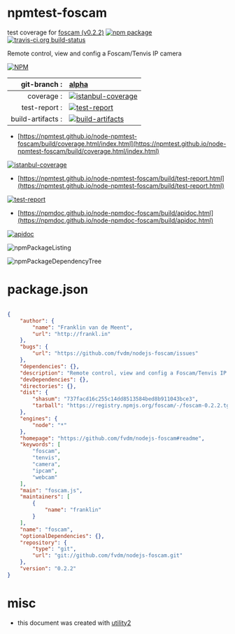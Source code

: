# npmtest-foscam

test coverage for  [foscam (v0.2.2)](https://github.com/fvdm/nodejs-foscam#readme)  [![npm package](https://img.shields.io/npm/v/npmtest-foscam.svg?style=flat-square)](https://www.npmjs.org/package/npmtest-foscam) [![travis-ci.org build-status](https://api.travis-ci.org/npmtest/node-npmtest-foscam.svg)](https://travis-ci.org/npmtest/node-npmtest-foscam)

Remote control, view and config a Foscam/Tenvis IP camera

[![NPM](https://nodei.co/npm/foscam.png?downloads=true&downloadRank=true&stars=true)](https://www.npmjs.com/package/foscam)

| git-branch : | [alpha](https://github.com/npmtest/node-npmtest-foscam/tree/alpha)|
|--:|:--|
| coverage : | [![istanbul-coverage](https://npmtest.github.io/node-npmtest-foscam/build/coverage.badge.svg)](https://npmtest.github.io/node-npmtest-foscam/build/coverage.html/index.html)|
| test-report : | [![test-report](https://npmtest.github.io/node-npmtest-foscam/build/test-report.badge.svg)](https://npmtest.github.io/node-npmtest-foscam/build/test-report.html)|
| build-artifacts : | [![build-artifacts](https://npmtest.github.io/node-npmtest-foscam/glyphicons_144_folder_open.png)](https://github.com/npmtest/node-npmtest-foscam/tree/gh-pages/build)|

- [https://npmtest.github.io/node-npmtest-foscam/build/coverage.html/index.html](https://npmtest.github.io/node-npmtest-foscam/build/coverage.html/index.html)

[![istanbul-coverage](https://npmtest.github.io/node-npmtest-foscam/build/screenCapture.buildCi.browser.%252Ftmp%252Fbuild%252Fcoverage.lib.html.png)](https://npmtest.github.io/node-npmtest-foscam/build/coverage.html/index.html)

- [https://npmtest.github.io/node-npmtest-foscam/build/test-report.html](https://npmtest.github.io/node-npmtest-foscam/build/test-report.html)

[![test-report](https://npmtest.github.io/node-npmtest-foscam/build/screenCapture.buildCi.browser.%252Ftmp%252Fbuild%252Ftest-report.html.png)](https://npmtest.github.io/node-npmtest-foscam/build/test-report.html)

- [https://npmdoc.github.io/node-npmdoc-foscam/build/apidoc.html](https://npmdoc.github.io/node-npmdoc-foscam/build/apidoc.html)

[![apidoc](https://npmdoc.github.io/node-npmdoc-foscam/build/screenCapture.buildCi.browser.%252Ftmp%252Fbuild%252Fapidoc.html.png)](https://npmdoc.github.io/node-npmdoc-foscam/build/apidoc.html)

![npmPackageListing](https://npmtest.github.io/node-npmtest-foscam/build/screenCapture.npmPackageListing.svg)

![npmPackageDependencyTree](https://npmtest.github.io/node-npmtest-foscam/build/screenCapture.npmPackageDependencyTree.svg)



# package.json

```json

{
    "author": {
        "name": "Franklin van de Meent",
        "url": "http://frankl.in"
    },
    "bugs": {
        "url": "https://github.com/fvdm/nodejs-foscam/issues"
    },
    "dependencies": {},
    "description": "Remote control, view and config a Foscam/Tenvis IP camera",
    "devDependencies": {},
    "directories": {},
    "dist": {
        "shasum": "737facd16c255c14dd8513584bed8b911043bce3",
        "tarball": "https://registry.npmjs.org/foscam/-/foscam-0.2.2.tgz"
    },
    "engines": {
        "node": "*"
    },
    "homepage": "https://github.com/fvdm/nodejs-foscam#readme",
    "keywords": [
        "foscam",
        "tenvis",
        "camera",
        "ipcam",
        "webcam"
    ],
    "main": "foscam.js",
    "maintainers": [
        {
            "name": "franklin"
        }
    ],
    "name": "foscam",
    "optionalDependencies": {},
    "repository": {
        "type": "git",
        "url": "git://github.com/fvdm/nodejs-foscam.git"
    },
    "version": "0.2.2"
}
```



# misc
- this document was created with [utility2](https://github.com/kaizhu256/node-utility2)
